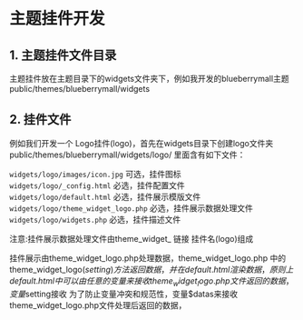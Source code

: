 # 主题挂件开发 

## 1. 主题挂件文件目录  

主题挂件放在主题目录下的widgets文件夹下，例如我开发的blueberrymall主题  
public/themes/blueberrymall/widgets   

## 2. 挂件文件

例如我们开发一个 Logo挂件(logo)，首先在widgets目录下创建logo文件夹  
public/themes/blueberrymall/widgets/logo/  里面含有如下文件：  

`widgets/logo/images/icon.jpg`  可选，挂件图标  
`widgets/logo/_config.html`  必选，挂件配置文件  
`widgets/logo/default.html`  必选，挂件展示模版文件  
`widgets/logo/theme_widget_logo.php`  必选，挂件展示数据处理文件 
`widgets/logo/widgets.php`  必选，挂件描述文件  

注意:挂件展示数据处理文件由theme_widget_ 链接 挂件名(logo)组成  

挂件展示由theme_widget_logo.php处理数据，theme_widget_logo.php 中的theme_widget_logo($setting)方法  
返回数据，并在default.html渲染数据，原则上default.html中可以由任意的变量来接收theme_widget_logo.php文件  
返回的数据，变量$setting接收 为了防止变量冲突和规范性，变量$datas来接收theme_widget_logo.php文件处理后返回的数据，
